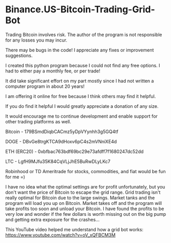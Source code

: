 # Binance.US-Bitcoin-Trading-Grid-Bot
Trading Bitcoin involves risk.  The author of the program is not responsible for any losses you may incur.

There may be bugs in the code!  I appreciate any fixes or improvement suggestions.

I created this python program because I could not find any free options.  I had to either pay a monthly fee, or per trade!

It did take significant effort on my part mostly since I had not written a computer program in about 20 years!

I am offering it online for free because I think others may find it helpful.

If you do find it helpful I would greatly appreciate a donation of any size.

It would encourage me to continue development and enable support for other trading platforms as well.

Bitcoin - 179BSmdDiqbCACmz5yDpVYynhh3g5GQ4tf

DOGE - DBvGe8trgKTCA9dHoxv6pC4s2mVNniXE4d

ETH (ERC20) - 0xbfbac763bdf69bc29e73afdff7f1680247dc52dd

LTC - LgfH9MJfu35K84CqVLjJhE5BuRwDLyLKc7

Robinhood or TD Ameritrade for stocks, commodities, and fiat would be fun for me =)

I have no idea what the optimal settings are for profit unfortunately, but you don't want the price of Bitcoin to escape the grid range.  Grid trading isn't really optimal for Bitcoin due to the large swings.  Market tanks and the program will load you up on Bitcoin.  Market takes off and the program will take profits too soon and unload your Bitcoin.  I have found the profits to be very low and wonder if the few dollars is worth missing out on the big pump and getting extra exposure for the crashes...

This YouTube video helped me understand how a grid bot works:
https://www.youtube.com/watch?v=oV_xQFBCM3M
